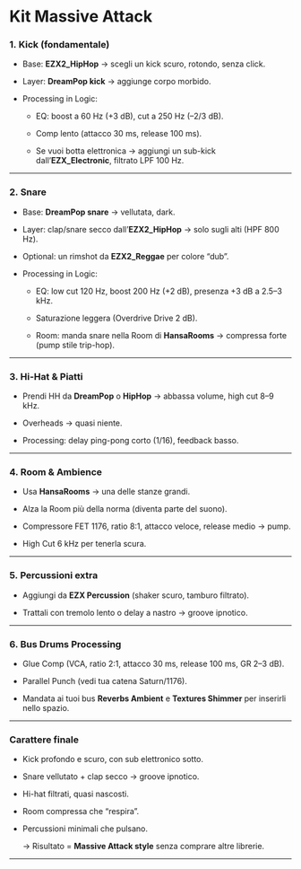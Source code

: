 
# Kit Massive Attack

### 1. **Kick (fondamentale)**

- Base: **EZX2_HipHop** → scegli un kick scuro, rotondo, senza click.
    
- Layer: **DreamPop kick** → aggiunge corpo morbido.
    
- Processing in Logic:
    
    - EQ: boost a 60 Hz (+3 dB), cut a 250 Hz (–2/3 dB).
        
    - Comp lento (attacco 30 ms, release 100 ms).
        
    - Se vuoi botta elettronica → aggiungi un sub-kick dall’**EZX_Electronic**, filtrato LPF 100 Hz.
        

---

### 2. **Snare**

- Base: **DreamPop snare** → vellutata, dark.
    
- Layer: clap/snare secco dall’**EZX2_HipHop** → solo sugli alti (HPF 800 Hz).
    
- Optional: un rimshot da **EZX2_Reggae** per colore “dub”.
    
- Processing in Logic:
    
    - EQ: low cut 120 Hz, boost 200 Hz (+2 dB), presenza +3 dB a 2.5–3 kHz.
        
    - Saturazione leggera (Overdrive Drive 2 dB).
        
    - Room: manda snare nella Room di **HansaRooms** → compressa forte (pump stile trip-hop).
        

---

### 3. **Hi-Hat & Piatti**

- Prendi HH da **DreamPop** o **HipHop** → abbassa volume, high cut 8–9 kHz.
    
- Overheads → quasi niente.
    
- Processing: delay ping-pong corto (1/16), feedback basso.
    

---

### 4. **Room & Ambience**

- Usa **HansaRooms** → una delle stanze grandi.
    
- Alza la Room più della norma (diventa parte del suono).
    
- Compressore FET 1176, ratio 8:1, attacco veloce, release medio → pump.
    
- High Cut 6 kHz per tenerla scura.
    

---

### 5. **Percussioni extra**

- Aggiungi da **EZX Percussion** (shaker scuro, tamburo filtrato).
    
- Trattali con tremolo lento o delay a nastro → groove ipnotico.
    

---

### 6. **Bus Drums Processing**

- Glue Comp (VCA, ratio 2:1, attacco 30 ms, release 100 ms, GR 2–3 dB).
    
- Parallel Punch (vedi tua catena Saturn/1176).
    
- Mandata ai tuoi bus **Reverbs Ambient** e **Textures Shimmer** per inserirli nello spazio.
    

---

### Carattere finale

- Kick profondo e scuro, con sub elettronico sotto.
    
- Snare vellutato + clap secco → groove ipnotico.
    
- Hi-hat filtrati, quasi nascosti.
    
- Room compressa che “respira”.
    
- Percussioni minimali che pulsano.  
    
    -> Risultato = **Massive Attack style** senza comprare altre librerie.
    

---